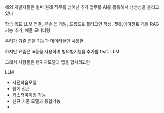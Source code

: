 해외 개발자들은 벌써 원래 직무를 넘어선 추가 업무를 AI를 활용해서 생산성을 올리고 있다


학습 목표
LLM 연결, 콘솔 앱 개발, 프롬프트 플러그인 작성, 챗봇,에이전트 개발 RAG기능 추가, 애플 모니터링

우리가 기존 앱을 기능과 데이터들만 사용한

하지만 요즘은 ai등을 사용하며 별의별기능을 추가함 feat. LLM

그래서 사람들은 랭귀지모델과 앱을 합치려고함

LLM
- 사전학습모델
- 쉽게 접근
- 커스터마이징 가능
- 신규 기존 모델과 통합가능
- 